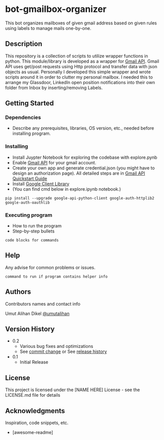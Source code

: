 
# bot-gmailbox-organizer

This bot organizes mailboxes of given gmail address based on given rules using labels to manage mails one-by-one.

## Description

This repository is a collection of scripts to utilize wrapper functions in python. This module/library is developed as a wrapper for [Gmail API](https://developers.google.com/gmail/api). Gmail API uses get/post requests using Http protocol and transfer data with json objects as usual. Personally I developed this simple wrapper and wrote scripts around it in order to clutter my personal mailbox. I needed this to arrange my Glassdoor, LinkedIn open position notifications into their own folder from Inbox by inserting/removing Labels. 

## Getting Started

### Dependencies

* Describe any prerequisites, libraries, OS version, etc., needed before installing program.

### Installing

* Install Juypter Notebook for exploring the codebase with explore.pynb
* Enable [Gmail API](https://developers.google.com/gmail/api/quickstart/python) for your gmail account.
* Create your own app and generate credential.json (you might have to design an authorization page). All detailed steps are in [Gmail API Quickstart Guide](https://developers.google.com/gmail/api/quickstart/python)
* Install [Google Client Library](https://developers.google.com/gmail/api/quickstart/python)
* (You can find cmd below in explore.ipynb notebook.)
```
pip install --upgrade google-api-python-client google-auth-httplib2 google-auth-oauthlib
```


### Executing program

* How to run the program
* Step-by-step bullets
```
code blocks for commands
```

## Help

Any advise for common problems or issues.
```
command to run if program contains helper info
```

## Authors

Contributors names and contact info

Umut Alihan Dikel
[@umutalihan](https://www.linkedin.com/in/umut-alihan-dikel-13822762?originalSubdomain=tr)

## Version History

* 0.2
    * Various bug fixes and optimizations
    * See [commit change]() or See [release history]()
* 0.1
    * Initial Release

## License

This project is licensed under the [NAME HERE] License - see the LICENSE.md file for details

## Acknowledgments

Inspiration, code snippets, etc.
* [awesome-readme]

